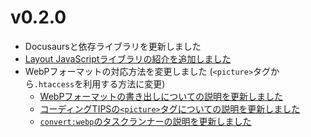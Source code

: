 # v0.2.0

- Docusaursと依存ライブラリを更新しました
- [Layout JavaScriptライブラリの紹介を追加しました](/docs/javascript/layout)
- WebPフォーマットの対応方法を変更しました (`<picture>`タグから`.htaccess`を利用する方法に変更)
  - [WebPフォーマットの書き出しについての説明を更新しました](/docs/html/image/export#webp-webp)
  - [コーディングTIPSの`<picture>`タグについての説明を更新しました](/docs/html/tips/picture)
  - [`convert:webp`のタスクランナーの説明を更新しました](/docs/html/task-runner/scripts/convert-webp)
